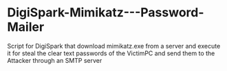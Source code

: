 # DigiSpark-Mimikatz---Password-Mailer
Script for DigiSpark that download mimikatz.exe from a server and execute it for steal the clear text passwords of the VictimPC and send them to the Attacker through an SMTP server
